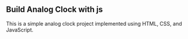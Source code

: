 ## Build Analog Clock with js

This is a simple analog clock project implemented using HTML, CSS, and JavaScript. 
